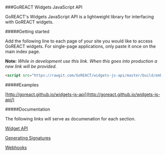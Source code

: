 ###GoREACT Widgets JavaScript API

GoREACT's Widgets JavaScript API is a lightweight library for interfacing with GoREACT widgets.

#####Getting started

Add the following line to each page of your site you would like to access GoREACT widgets. For single-page applications, only paste it once on the main index page. 

**Note:** *While in development use this link. When this goes into production a new link will be provided.*

```html
<script src="https://rawgit.com/GoREACT/widgets-js-api/master/build/embedded-dot-syntax.js"></script>
```

#####Examples

[http://goreact.github.io/widgets-js-api](http://goreact.github.io/widgets-js-api/)

#####Documentation

The following links will serve as documenation for each section.

[Widget API](https://github.com/GoREACT/widgets-js-api/wiki/Widgets-API)

[Generating Signatures](https://github.com/GoREACT/widgets-js-api/wiki/Generating-Signatures)

[Webhooks](https://github.com/GoREACT/widgets-js-api/wiki/Webhooks)